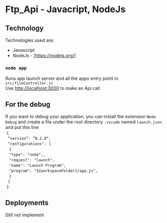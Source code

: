 # Ftp_Api - Javacript, NodeJs

## Technology

Technologies used are:

* Javascript
* NodeJs - [https://nodejs.org/]

### `node app`

Runs app launch server and all the apps entry point in `src/fileController.js`<br>
Use [http://localhost:3000](http://localhost:3000) to make an Api call.

## For the debug

If you want to debug your application, you can install the extension `Node Debug` and create a file under the root directory `.vscode` named `launch.json` and put this line<br>
&nbsp;`{`<br>
    &nbsp;&nbsp;`“version“: “0.2.0“,`<br>
    &nbsp;&nbsp;`"configurations": [`<br>
       &nbsp;&nbsp;&nbsp;`{`<br>
            &nbsp;&nbsp;&nbsp;`"type": "node",,`<br>
            &nbsp;&nbsp;&nbsp;`"request": "launch",`<br>
            &nbsp;&nbsp;&nbsp;`"name": "Launch Program",`<br>
            &nbsp;&nbsp;&nbsp;`"program": "${workspaceFolder}/app.js",`<br>
        &nbsp;&nbsp;&nbsp;`}`<br>
   &nbsp;&nbsp;`]`<br>
&nbsp;`}`<br>

## Deployments

Still not implement